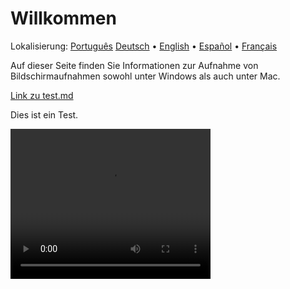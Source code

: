 # Willkommen
Lokalisierung: [Português](https://ewildingli.github.io/Global-Instructor-Guidelines/BP/) [Deutsch](https://ewildingli.github.io/Global-Instructor-Guidelines/DE/) • [English](https://ewildingli.github.io/Global-Instructor-Guidelines/) • [Español](https://ewildingli.github.io/Global-Instructor-Guidelines/ES/) • [Français](https://ewildingli.github.io/Global-Instructor-Guidelines/FR/)

Auf dieser Seite finden Sie Informationen zur Aufnahme von Bildschirmaufnahmen sowohl unter Windows als auch unter Mac.

[Link zu test.md](https://ewildingli.github.io/Global-Instructor-Guidelines/test.html)

Dies ist ein Test.

<video width="320" height="240" controls><source src="https://github.com/user-attachments/assets/6fa2e412-0073-41ed-81e4-6a23a32ee3ce" type="video/mp4">Ihr Browser unterstützt das Video-Tag nicht.</video>